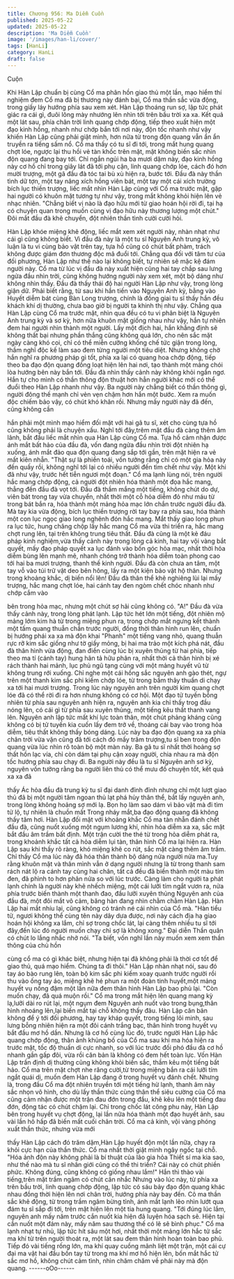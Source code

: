 ```yaml
---
title: Chương 956: Ma Diễm Cuồn
published: 2025-05-22
updated: 2025-05-22
description: 'Ma Diễm Cuồn'
image: '/images/han-li/cover/'
tags: [HanLi]
category: HanLi
draft: false
---
```


Cuộn

Khi Hàn Lập chuẩn bị cùng Cổ ma phân hồn giao thủ một lần,
mạo hiểm thí nghiệm đem Cổ ma đã bị thương này đánh bại, Cổ
ma thần sắc vừa động, trong giấy láy hướng phía sau xem xét.
Hàn Lập thoáng run sợ, lập tức phát giác ra cái gì, đuôi lông mày
nhướng lên nhìn tới trên bầu trời xa xa.
Kết quả một lát sau, phía chân trời linh quang chớp động, tiếp
theo xuất hiện một đạo kinh hồng, nhanh như chớp bắn tới nơi
này, độn tốc nhanh như vậy khiến Hàn Lập cũng phải giật mình,
hơn nữa từ trong độn quang vẫn ẩn ẩn truyền ra tiếng sấm nổ.
Cổ ma thấy có tu sĩ đi tới, trong mắt hung quang chợt lóe, ngược
lại thu hồi vẻ tàn khốc trên mặt, mặt không biến sắc nhìn độn
quang đang bay tới.
Chỉ ngắn ngủi ha ba mươi dặm này, đạo kinh hồng này cơ hồ chỉ
trong giây lát đã tới phụ cận, linh quang chớp lóe, cách đó hơn
mười trượng, một gã đầu đà tóc tai bù xù hiện ra, bước tới.
Đầu đà này thần tình dữ tợn, một tay nâng xích hồng viên bát,
một tay một cái xích trường bích lục thiền trượng, liếc mắt nhìn
Hàn Lập cùng với Cổ ma trước mặt, gặp hai người có khuôn mặt
tương tự như vậy, trong mắt không khỏi hiện lên vẻ nhạc nhiên.
"Chẳng biết vị nào là đạo hữu mới từ giao hoán hội rời đi, tại hạ
có chuyện quan trong muốn cùng vị đạo hữu này thương lượng
một chút."
Đôi mắt đầu đà khẽ chuyển, đột nhiên thần tình cười cười hỏi.

Hàn Lập khóe miệng khẽ động, liếc mắt xem xét người này, nhàn
nhạt như cái gì cũng không biết.
Vì đầu đà này là một tu sĩ Nguyên Anh trung kỳ, vô luận là tu vi
cùng bảo vật trên tay, tựa hồ cũng có chút bất phàm, trách không
được giám đơn thương độc mã đuổi tới. Chẳng qua đối với tâm
tư của đối phương, Hàn Lập như thế nào lại không biết, tự nhiên
sẽ mặc kệ đám người này.
Cổ ma từ lúc vị đầu đà này xuất hiện cũng hai tay chắp sau lưng
ngửa đầu nhìn trời, cũng không hướng người này xem xét, một
bộ dáng như không nhìn thấy.
Đầu đà thấy thái độ hai người Hàn Lập như vậy, trong lòng giận
dữ.
Phải biết rằng, từ sau khi hắn tiến vào Nguyên Anh kỳ, bằng vào
Huyết diễm bát cùng Bàn Long trượng, chính là đồng giai tu sĩ
thấy hắn đều khách khí dị thường, chưa bao giờ bị người ta khinh
thị như vậy.
Chẳng qua Hàn Lập cùng Cổ ma trước mặt, nhìn qua đều có tu vi
phân biệt là Nguyên Anh trung kỳ và sơ kỳ, hơn nữa khuôn mặt
giống nhau như vậy, hắn tự nhiên đem hai người nhìn thành một
người. Lấy một địch hai, hắn khẳng định sẽ không thất bại nhưng
phần thắng cũng không quá lớn, cho nên sắc mặt ngày càng khó
coi, chỉ có thể miễn cưỡng khống chế tức giận trong lòng, thầm
nghĩ độc kế làm sao đem từng người một tiêu diệt.
Nhưng không chờ hắn nghĩ ra phương pháp gì tốt, phía xa lại có
quang hoa chớp động, tiếp theo ba đạo độn quang đồng loạt hiện
lên hai nơi, tạo thành một mảng chói lòa hướng bên này bắn tới.
Đầu đà nhìn thấy cảnh này không khỏi ngẩn ngơ.
Hắn tự cho mình có thần thông độn thuật hơn hẳn người khác
mới có thể đuổi theo Hàn Lập nhanh như vậy. Ba người này
chẳng biết có thần thông gì, người đông thế mạnh chỉ vẻn vẹn
chậm hơn hắn một bước. Xem ra muốn độc chiếm bảo vậy, có
chút khó khăn rồi. Nhưng mấy người này đã đến, cũng không cần

hắn phải một mình mạo hiểm đối mặt với hai gã tu sĩ, xét cho
cùng tựa hồ cũng không phải là chuyện xấu.
Nghĩ tới đây,trêm mặt đầu đà càng thêm âm lãnh, bắt đầu liếc mắt
nhìn qua Hàn Lập cùng Cổ ma.
Tựa hồ cảm nhận được ánh mắt bất hảo của đầu đà, vốn đang
ngửa đầu nhìn trời đột nhiên hạ xuống, ánh mắt đảo qua độn
quang đang sắp tới gần, trên mặt hiện ra vẻ mất kiên nhẫn.
"Thật sự là phiền toái, vốn tưởng rẳng chỉ có một gia hỏa này đến
quấy rồi, không nghĩ tới lại có nhiều người đến tìm chết như vậy.
Một khi đã như vậy, trước hết tiễn ngươi một đoạn." Cổ ma lạnh
lùng nói, trên người hắc mang chớp động, cả người đột nhiên hóa
thành một đọa hắc mang, thẳng đến đầu đà vọt tới.
Đầu đà thầm mắng một tiếng, không chút do dự, viên bát trong
tay vừa chuyển, nhất thời một cỗ hỏa diễm đỏ như máu từ trong
bát bắn ra, hóa thành một mảng hỏa mạc lớn chắn trước người
đầu đà. Mà tay kia vừa động, bích lục thiền trượng rời tay bay ra
phía sau, hóa thành một con lục ngọc giao long nghênh đón hắc
mang.
Mắt thấy giao long phun ra lục tức, hung chăng chộp lấy hắc
mang Cổ ma vừa thi triển ra, hắc mang chợt rung lên, tại trên
không trung tiêu thất.
Đầu đà cũng là một kẻ đáu pháp kinh nghiệm,vừa thấy cảnh này
trong lòng cả kinh, hai tay vội vàng bắt quyết, mấy đạo pháp
quyết xa lục đánh vào bốn góc hỏa mạc, nhất thời hỏa diễm bùng
lên mạnh mẽ, nhanh chóng trở thành hỏa diễm toàn phong cao
tới hai ba mươi trượng, thanh thế kinh người.
Đầu đà còn chưa an tâm, một tay vỗ vào túi trữ vật deo bên hông,
lấy ra một kiện bảo vật hộ thân.
Nhưng trong khoảng khắc, dị biến nổi lên!
Đầu đà thân thể khẽ nghiêng lùi lại mấy trượng, hắc mang chợt
lóe, hai cánh tay đen ngòm chết chóc nhanh như chớp cắm vào

bên trong hỏa mạc, nhưng một chút sợ hãi cũng không có.
"A!"
Đầu đà vừa thấy cảnh này, trong lòng phát lạnh. Lập tức hét lớn
một tiếng, đột nhiên mộ mảng lớm kim hà từ trong miệng phun ra,
trong chớp mắt ngưng kết thành một tấm quang thuẫn chắn trước
người, đồng thời thân hình run lên, chuẩn bị hướng phái xa xa mà
độn khai
"Phanh" một tiếng vang nhỏ, quang thuẫn rực rỡ kim sắc giống
như tờ giấy mỏng, bị hai ma trảo một kích phá nát, đầu đà thân
hình vừa động, đan điền cùng lúc bị xuyên thủng từ hai phía, tiếp
theo ma tí (cánh tay) hung hãn tả hữu phân ra, nhất thời cả thân
hình bị xé rách thành hai mảnh, lục phủ ngũ tạng cùng với một
mảng huyết vũ từ không trung rới xuống.
Chỉ nghe một cái hồng sắc nguyên anh gào thét, ngự trên một
thanh kim sắc phi kiếm chớp lóe, từ trong bầm thây thuấn di chạy
xa tới hai mươi trượng.
Trong lúc này nguyên anh trên người kim quang chợt lóe
đã có thể rời đi ra hơn nhưng không có cơ hội.
Một đạo tử tuyến bỗng nhiên từ phía sau nguyên anh hiện ra,
nguyên anh kia chỉ thấy trog đầu nóng lên, có cái gì từ phía sau
xuyên thủng, một tiếng kêu thất thanh vang lên. Nguyên anh lập
tức mất khí lực toàn thân, một chút phảng kháng cũng không có
bị tử tuyến kia cuốn lấy đem trở về, thoáng cái bay vào trong hỏa
diễm, tiêu thất không thấy bóng dáng.
Lúc này ba đạo độn quang xa xa phía chân trời vừa vặn cũng đã
tới cách đó mấy trăm trượng,tu sĩ ben trong độn quang vừa lúc
nhìn rõ toàn bộ một màn này. Ba gã tu sĩ nhất thời hoảng sợ thất
hồn lạc vía, chỉ còn dám tại phụ cận xoay người, chia nhau ra mà
độn tốc hướng phía sau chạy đi.
Ba người này đều là tu sĩ Nguyên anh sơ kỳ, nguyên vốn tưởng
rằng ba người liên thủ có thể mưu đồ chuyện tốt, kết quả xa xa đã

thấy Ác hỏa đầu đà trung kỳ tu sĩ đại danh đỉnh đỉnh nhưng chỉ
một lượt giao thủ đã bị một người tâm ngoan thủ lạt phá hủy thân
thể, bắt lấy nguyên anh, trong lòng không hoảng sợ mới lạ.
Bọn họ làm sao dám vì bảo vật mà đi tìm tử lộ, tự nhiên là chuồn
mất
Trong nháy mắt,ba đạo động quang đã không thấy tăm hơi.
Hàn Lập đối mặt với khoảng khắc Cổ ma tàn nhẫn đánh chết đầu
đà, cũng nuốt xuống một ngụm lương khí, nhìn hỏa diễm xa xa,
sắc mặt bắt đầu âm trầm bất định.
Một trận cười the thé từ trong hỏa diễm phát ra, trong khoảnh
khắc tất cả hỏa diễm lụi tàn, thân hình Cổ ma lại hiện ra.
Hàn Lập sau khi thấy rõ ràng, khó miệng khẽ co rút, sắc mặt càng
thêm âm trầm.
Chỉ thấy Cổ ma lúc này đã hóa thân thành bộ dáng nửa người
nửa ma.Tuy rằng khuôn mặt và thân mình vẫn ở dạng người
nhưng là từ trong thanh sam rách nát lộ ra cánh tay cùng hai
chân, tất cả đều đã biến thành một màu tím đen, đã phình to hơn
phân nửa so với lúc trước.
Càng làm cho người ta phát lạnh chính là người này khẽ nhếch
miệng, một cái lưỡi tím ngắt vươn ra, nửa phía trước biến thành
một thanh đao, đầu lưỡi xuyên thủng Nguyên anh của đầu đà,
một đôi mắt vô cảm, băng hàn đang nhìn chằm chằm Hàn Lập.
Hàn Lập hai mắt nhíu lại, cũng không có tránh né cái nhìn của Cổ
mà.
"Hàn tiểu tử, ngươi không thể cùng tên này dây dưa được, nơi
này cách địa hạ giao hoán hội không xa lắm, chỉ sợ trong chốc lát,
lại càng thêm nhiều tu sĩ tới đây,đến lúc đó người muốn chạy chỉ
sợ là không xong." Đại diễn Thần quân có chút lo lắng nhắc nhở
nói.
"Ta biết, vốn nghĩ lần này muốn xem xem thần thông của chủ hồn

cùng cổ ma có gì khác biệt, nhưng hiện tại đã không phải là thời
cơ tốt để giao thủ, quá mạo hiểm. Chúng ta đi thôi." Hàn Lập nhàn
nhạt nói, sau đó tay áo bào rung lên, toàn bộ kim sắc phi kiếm
xoay quanh trước người rồi thu vào ống tay áo, miệng khẽ hé
phun ra một đoàn tinh huyết,một mảng huyết vụ nồng đậm một
lần nữa đem thân hình Hàn Lập bao phủ lại.
"Còn muốn chạy, đã quá muộn rồi." Cổ ma trong mắt hiện lên
quang mang kỳ lạ,lưỡi dài ro rút lại, một ngụm đem Nguyên anh
nuốt vào trong bụng,thân hình nhoáng lên,lại biến mất tại chỗ
không thấy đâu.
Hàn Lập căn bản không để ý tới đối phương, hay tay kháp quyết,
trong tiếng lôi minh, sau lưng bỗng nhiên hiện ra một đôi cánh
trắng bạc, thân hình trong huyết vụ bắt đầu mơ hồ dần.
Nhưng là cơ hồ cùng lúc đó, trước người Hàn Lập hắc quang
chớp động, thân ảnh khủng bố của Cổ ma sau khi ma hóa hiện ra
trước mặt, tốc độ thuấn di cực nhanh, so với lúc trước đối phó
đầu đà cơ hồ nhanh gần gấp đôi, vừa rồi căn bản là không có
đem hết toàn lực.
Vốn Hàn Lập trấn định dị thường cũng không khỏi biến sắc, thầm
kêu một tiếng bất hảo.
Cổ ma trên mặt chợt nhe răng cười,từ trong miệng bắn ra cái lưỡi
tím ngắt quái dị, muốn đem Hàn Lập đang ở trong huyết vụ đánh
chết.
Nhưng là, trong đầu Cổ ma đột nhiên truyền tới một tiếng hừ lạnh,
thanh âm này sắc nhọn vô hình, cho dù lấy thần thức cùng thân
thể siêu cường của Cổ ma cũng cảm nhận được một trận đau
đớn trong đầu, khẽ kêu lên một tiếng đau đớn, động tác có chút
chậm lại.
Chỉ trong chốc lát công phu này, Hàn Lập bên trong huyết vụ chợt
động, lại lần nữa hóa thành một đạo huyết ảnh, sau vài lần hô
hấp đã biến mất cuối chân trời.
Cổ ma cả kinh, vội vàng phóng xuất thần thức, nhưng vừa mới

thấy Hàn Lập cách đó trăm dặm,Hàn Lập huyết độn một lần nữa,
chạy ra khỏi cực hạn của thần thức.
Cổ ma nhất thời giật mình ngây ngốc tại chỗ.
"Hóa ảnh độn này không phải là bí thuật của lão gia hỏa Thiết sí
ma kia sao, như thế nào mà tu sĩ nhân giới cũng có thể thi triển?
Cái này có chút phiền phức. Không đúng, cũng không có giống
nhau lắm!" Hắn thì thào vài tiếng,trên mặt trầm ngâm có chút cân
nhắc
Nhưng vào lúc này, từ phía xa trên bầu trời, linh quang chớp
động, lập tức có sáu bảy đạo độn quang khác nhau đồng thời
hiện lên nơi chân trời, hướng phía này bay đến.
Cô ma thần sắc khẽ động, từ trong trầm ngâm bừng tỉnh, ánh mắt
lạnh lẽo nhìn lướt qua đám tu sĩ sắp đi tới, trên mặt hiện lên một
tia hung quang.
"Tới đúng lúc lắm, nguyên anh mấy năm trước cắn nuốt kia hiện
đã luyện hóa sạch sẽ. Hiện tại cắn nuốt một đám này, mấy năm
sau thương thế có lẽ sẽ bình phục."
Cổ ma lạnh nhạt tự nhủ, lập tức hít sâu một hơi, nhất thời một
mảng lớn hắc tử sắc ma khí từ trên người thoát ra, một lát sau
đem thân hình hoàn toàn bao phủ.
Tiếp đó vài tiếng rống lớn, ma khí quay cuồng mãnh liệt một trận,
một cái cự đại ma vật hai đầu bốn tay từ trong ma khí mơ hồ hiện
lên, bốn mắt hắc tử sắc mơ hồ, không chút cảm tình, nhìn chăm
chăm về phái này mà độn quang.
------oOo------
